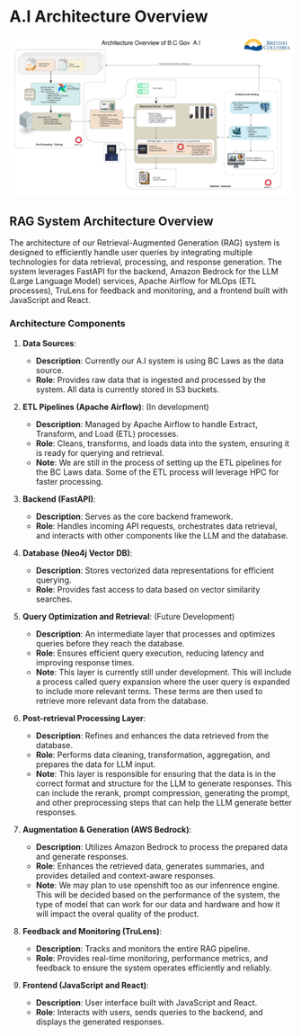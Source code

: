 # A.I Architecture Overview

[![../assets/ai_architecture.png](../../assets/overall_architecture.jpg)](../assets/overall_architecture.jpg)

## RAG System Architecture Overview

The architecture of our Retrieval-Augmented Generation (RAG) system is designed to efficiently handle user queries by integrating multiple technologies for data retrieval, processing, and response generation. The system leverages FastAPI for the backend, Amazon Bedrock for the LLM (Large Language Model) services, Apache Airflow for MLOps (ETL processes), TruLens for feedback and monitoring, and a frontend built with JavaScript and React.

### Architecture Components

1. **Data Sources**:
   - **Description**: Currently our A.I system is using BC Laws as the data source. 
   - **Role**: Provides raw data that is ingested and processed by the system. All data is currently stored in S3 buckets.

2. **ETL Pipelines (Apache Airflow)**: (In development)
   - **Description**: Managed by Apache Airflow to handle Extract, Transform, and Load (ETL) processes.
   - **Role**: Cleans, transforms, and loads data into the system, ensuring it is ready for querying and retrieval.
   - **Note**: We are still in the process of setting up the ETL pipelines for the BC Laws data. Some of the ETL process will leverage HPC for faster processing.

3. **Backend (FastAPI)**:
   - **Description**: Serves as the core backend framework.
   - **Role**: Handles incoming API requests, orchestrates data retrieval, and interacts with other components like the LLM and the database.

4. **Database (Neo4j Vector DB)**:
   - **Description**: Stores vectorized data representations for efficient querying.
   - **Role**: Provides fast access to data based on vector similarity searches.

5. **Query Optimization and Retrieval**: (Future Development)
   - **Description**: An intermediate layer that processes and optimizes queries before they reach the database.
   - **Role**: Ensures efficient query execution, reducing latency and improving response times.
   - **Note**: This layer is currently still under development. This will include a process called query expansion where the user query is expanded to include more relevant terms. These terms are then used to retrieve more relevant data from the database.

6. **Post-retrieval Processing Layer**:
   - **Description**: Refines and enhances the data retrieved from the database.
   - **Role**: Performs data cleaning, transformation, aggregation, and prepares the data for LLM input.
    - **Note**: This layer is responsible for ensuring that the data is in the correct format and structure for the LLM to generate responses. This can include the rerank, prompt compression,  generating the prompt, and other preprocessing steps that can help the LLM generate better responses.

7. **Augmentation & Generation (AWS Bedrock)**:
   - **Description**: Utilizes Amazon Bedrock to process the prepared data and generate responses.
   - **Role**: Enhances the retrieved data, generates summaries, and provides detailed and context-aware responses.
   - **Note**: We may plan to use openshift too as our infenrence engine. This will be decided based on the performance of the system, the type of model that can work for our data and hardware and how it will impact the overal quality of the product.

8. **Feedback and Monitoring (TruLens)**:
   - **Description**: Tracks and monitors the entire RAG pipeline.
   - **Role**: Provides real-time monitoring, performance metrics, and feedback to ensure the system operates efficiently and reliably.

9. **Frontend (JavaScript and React)**:
   - **Description**: User interface built with JavaScript and React.
   - **Role**: Interacts with users, sends queries to the backend, and displays the generated responses.


